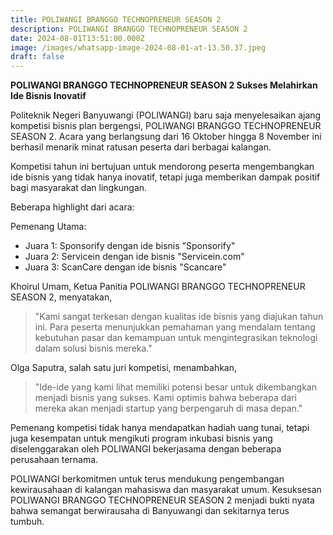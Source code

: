 ```yaml
---
title: POLIWANGI BRANGGO TECHNOPRENEUR SEASON 2
description: POLIWANGI BRANGGO TECHNOPRENEUR SEASON 2
date: 2024-08-01T13:51:00.000Z
image: /images/whatsapp-image-2024-08-01-at-13.50.37.jpeg
draft: false
---
```

**POLIWANGI BRANGGO TECHNOPRENEUR SEASON 2 Sukses Melahirkan Ide Bisnis Inovatif**

Politeknik Negeri Banyuwangi (POLIWANGI) baru saja menyelesaikan ajang kompetisi bisnis plan bergengsi, POLIWANGI BRANGGO TECHNOPRENEUR SEASON 2. Acara yang berlangsung dari 16 Oktober hingga 8 November ini berhasil menarik minat ratusan peserta dari berbagai kalangan.

Kompetisi tahun ini bertujuan untuk mendorong peserta mengembangkan ide bisnis yang tidak hanya inovatif, tetapi juga memberikan dampak positif bagi masyarakat dan lingkungan.

Beberapa highlight dari acara:

Pemenang Utama:

* Juara 1: Sponsorify dengan ide bisnis "Sponsorify"
* Juara 2:  Servicein dengan ide bisnis "Servicein.com"
* Juara 3: ScanCare dengan ide bisnis "Scancare"

Khoirul Umam, Ketua Panitia POLIWANGI BRANGGO TECHNOPRENEUR SEASON 2, menyatakan, 

> "Kami sangat terkesan dengan kualitas ide bisnis yang diajukan tahun ini. Para peserta menunjukkan pemahaman yang mendalam tentang kebutuhan pasar dan kemampuan untuk mengintegrasikan teknologi dalam solusi bisnis mereka."

Olga Saputra, salah satu juri kompetisi, menambahkan, 

> "Ide-ide yang kami lihat memiliki potensi besar untuk dikembangkan menjadi bisnis yang sukses. Kami optimis bahwa beberapa dari mereka akan menjadi startup yang berpengaruh di masa depan."

Pemenang kompetisi tidak hanya mendapatkan hadiah uang tunai, tetapi juga kesempatan untuk mengikuti program inkubasi bisnis yang diselenggarakan oleh POLIWANGI bekerjasama dengan beberapa perusahaan ternama.

POLIWANGI berkomitmen untuk terus mendukung pengembangan kewirausahaan di kalangan mahasiswa dan masyarakat umum. Kesuksesan POLIWANGI BRANGGO TECHNOPRENEUR SEASON 2 menjadi bukti nyata bahwa semangat berwirausaha di Banyuwangi dan sekitarnya terus tumbuh.
